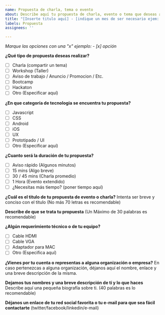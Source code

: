 ```yaml
---
name: Propuesta de charla, tema o evento
about: Describe aquí tu propuesta de charla, evento o tema que deseas aprender
title: "[Inserte titulo aquí] - [indique un mes de ser necesario ejem: Diciembre 2019]"
labels: Propuesta
assignees: ''

---
```


_Marque las opciones con una "x" ejemplo: - [x] opción_

**¿Qué tipo de propuesta deseas realizar?**

- [ ] Charla (compartir un tema)
- [ ] Workshop (Taller)
- [ ] Aviso de trabajo / Anuncio / Promocion / Etc.
- [ ] Bootcamp
- [ ] Hackaton
- [ ] Otro (Especificar aquí)

**¿En que categoría de tecnologia se encuentra tu propuesta?**

- [ ] Javascript 
- [ ] CSS 
- [ ] Android 
- [ ] iOS 
- [ ] UX
- [ ] Prototipado / UI
- [ ] Otro (Especificar aquí)

**¿Cuanto será la duración de tu propuesta?**

- [ ] Aviso rápido (Algunos minutos)
- [ ] 15 mins (Algo breve)
- [ ] 30 / 45 mins  (Charla promedio)
- [ ] 1 Hora (Evento extendido)
- [ ] ¿Necesitas más tiempo? (poner tiempo aquí)

**¿Cuál es el titulo de tu propuesta de evento o charla?**
Intenta ser breve y conciso con el titulo (No más 70 letras es recomendable)

**Describe de que se trata tu propuesta**
(Un Máximo de 30 palabras es recomendable)

**¿Algún requerimiento técnico o de tu equipo?**

- [ ] Cable HDMI
- [ ] Cable VGA
- [ ] Adaptador para MAC
- [ ] Otro (Especifica aquí)

**¿Vienes por tu cuenta o representas a alguna organización o empresa?**
En caso pertenezcas a alguna organización, déjanos aquí el nombre, enlace y una breve descripción de la misma.

**Dejamos tus nombres y una breve descripción de ti y lo que haces**
Describe aquí una pequeña biografía sobre ti. (40 palabras es lo recomendable)

**Déjanos un enlace de tu red social favorita o tu e-mail para que sea fácil contactarte**
(twitter/facebook/linkedin/e-mail)
